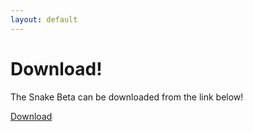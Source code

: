```yaml
---
layout: default
---
```


# [](#header-1)Download!

The Snake Beta can be downloaded from the link below!

[Download](https://github.com/ChrisMott97/Snake/releases/download/1.0.0/Snake.zip)


